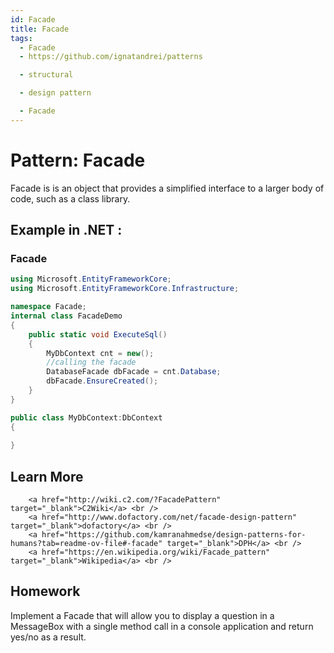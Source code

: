 ```yaml
---
id: Facade
title: Facade
tags:
  - Facade
  - https://github.com/ignatandrei/patterns

  - structural

  - design pattern

  - Facade
---
```


# Pattern:  Facade

Facade is is an object that provides a simplified interface to a larger body of code, such as a class library.

## Example in .NET : 


###  Facade
```csharp showLineNumbers title="Facade example for Pattern Facade"
using Microsoft.EntityFrameworkCore;
using Microsoft.EntityFrameworkCore.Infrastructure;

namespace Facade;
internal class FacadeDemo
{
    public static void ExecuteSql()
    {
        MyDbContext cnt = new();
        //calling the facade
        DatabaseFacade dbFacade = cnt.Database;
        dbFacade.EnsureCreated(); 
    }
}

public class MyDbContext:DbContext
{
    
}


```


## Learn More

        <a href="http://wiki.c2.com/?FacadePattern" target="_blank">C2Wiki</a> <br />
        <a href="http://www.dofactory.com/net/facade-design-pattern" target="_blank">dofactory</a> <br />
        <a href="https://github.com/kamranahmedse/design-patterns-for-humans?tab=readme-ov-file#-facade" target="_blank">DPH</a> <br />
        <a href="https://en.wikipedia.org/wiki/Facade_pattern" target="_blank">Wikipedia</a> <br />

## Homework

Implement a Facade that will allow you to display a question in a MessageBox with a single method call in a console application and return yes/no as a result.

